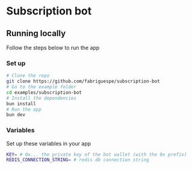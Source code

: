 # Subscription bot

## Running locally

Follow the steps below to run the app

### Set up

```bash [cmd]
# Clone the repo
git clone https://github.com/fabriguespe/subscription-bot
# Go to the example folder
cd examples/subscription-bot
# Install the dependencies
bun install
# Run the app
bun dev
```

### Variables

Set up these variables in your app

```bash [cmd]
KEY= # 0x... the private key of the bot wallet (with the 0x prefix)
REDIS_CONNECTION_STRING= # redis db connection string
```
